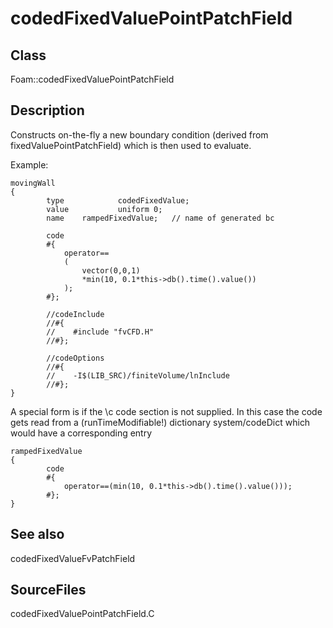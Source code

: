 # codedFixedValuePointPatchField 
## Class
Foam::codedFixedValuePointPatchField

## Description
Constructs on-the-fly a new boundary condition (derived from
fixedValuePointPatchField) which is then used to evaluate.

Example:
```
movingWall
{
        type            codedFixedValue;
        value           uniform 0;
        name    rampedFixedValue;   // name of generated bc

        code
        #{
            operator==
            (
                vector(0,0,1)
                *min(10, 0.1*this->db().time().value())
            );
        #};

        //codeInclude
        //#{
        //    #include "fvCFD.H"
        //#};

        //codeOptions
        //#{
        //    -I$(LIB_SRC)/finiteVolume/lnInclude
        //#};
}
```

A special form is if the \c code section is not supplied. In this case
the code gets read from a (runTimeModifiable!) dictionary system/codeDict
which would have a corresponding entry

```
rampedFixedValue
{
        code
        #{
            operator==(min(10, 0.1*this->db().time().value()));
        #};
}
```

## See also
codedFixedValueFvPatchField

## SourceFiles
codedFixedValuePointPatchField.C

